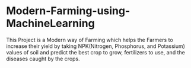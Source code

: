 # Modern-Farming-using-MachineLearning
This Project is a Modern way of Farming which helps the Farmers to increase their yield by taking NPK(Nitrogen, Phosphorus, and Potassium) values of soil and predict the best crop to grow, fertilizers to use, and the diseases caught by the crops.
